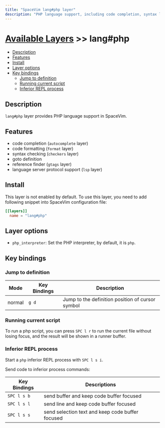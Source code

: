 ```yaml
---
title: "SpaceVim lang#php layer"
description: "PHP language support, including code completion, syntax lint and code runner"
---
```


# [Available Layers](../../) >> lang#php

<!-- vim-markdown-toc GFM -->

- [Description](#description)
- [Features](#features)
- [Install](#install)
- [Layer options](#layer-options)
- [Key bindings](#key-bindings)
  - [Jump to definition](#jump-to-definition)
  - [Running current script](#running-current-script)
  - [Inferior REPL process](#inferior-repl-process)

<!-- vim-markdown-toc -->

## Description

`lang#php` layer provides PHP language support in SpaceVim.

## Features

- code completion (`autocomplete` layer)
- code formatting (`format` layer)
- syntax checking (`checkers` layer)
- goto definition
- reference finder (`gtags` layer)
- language server protocol support (`lsp` layer)

## Install

This layer is not enabled by default. To use this layer, you need to add following
snippet into SpaceVim configuration file:

```toml
[[layers]]
  name = "lang#php"
```

## Layer options

- `php_interpreter`: Set the PHP interpreter, by default, it is `php`.

## Key bindings

### Jump to definition

| Mode   | Key Bindings | Description                                      |
| ------ | ------------ | ------------------------------------------------ |
| normal | `g d`        | Jump to the definition position of cursor symbol |

### Running current script

To run a php script, you can press `SPC l r` to run the current file without losing focus,
and the result will be shown in a runner buffer.

### Inferior REPL process

Start a `php` inferior REPL process with `SPC l s i`.

Send code to inferior process commands:

| Key Bindings | Descriptions                                     |
| ------------ | ------------------------------------------------ |
| `SPC l s b`  | send buffer and keep code buffer focused         |
| `SPC l s l`  | send line and keep code buffer focused           |
| `SPC l s s`  | send selection text and keep code buffer focused |

